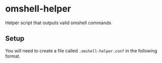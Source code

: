 # omshell-helper
Helper script that outputs valid omshell commands

## Setup
You will need to create a file called `.omshell-helper.conf` in the following format.

     
